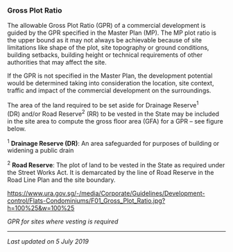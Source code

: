### Gross Plot Ratio

The allowable Gross Plot Ratio (GPR) of a commercial development is
guided by the GPR specified in the Master Plan (MP). The MP plot ratio
is the upper bound as it may not always be achievable because of site
limitations like shape of the plot, site topography or ground
conditions, building setbacks, building height or technical requirements
of other authorities that may affect the site.

If the GPR is not specified in the Master Plan, the development
potential would be determined taking into consideration the location,
site context, traffic and impact of the commercial development on the
surroundings.

The area of the land required to be set aside for Drainage
Reserve<sup>1</sup> (DR) and/or Road Reserve<sup>2</sup> (RR) to be
vested in the State may be included in the site area to compute the
gross floor area (GFA) for a GPR – see figure below.

<sup>1</sup> **Drainage Reserve (DR)**: An area safeguarded for purposes
of building or widening a public drain

<sup>2</sup> **Road Reserve**: The plot of land to be vested in the
State as required under the Street Works Act. It is demarcated by the
line of Road Reserve in the Road Line Plan and the site boundary.

<https://www.ura.gov.sg/-/media/Corporate/Guidelines/Development-control/Flats-Condominiums/F01_Gross_Plot_Ratio.jpg?h=100%25&w=100%25>

*GPR for sites where vesting is required*

------------------------------------------------------------------------

*Last updated on 5 July 2019*
